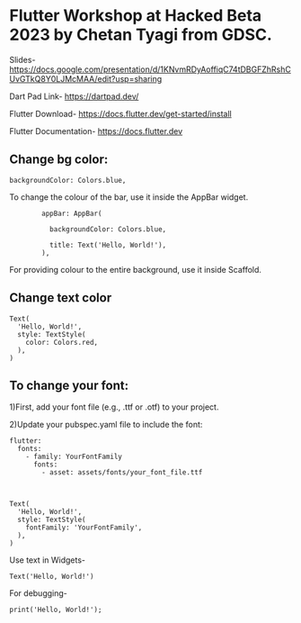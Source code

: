 # Flutter Workshop at Hacked Beta 2023 by Chetan Tyagi from GDSC.

Slides- https://docs.google.com/presentation/d/1KNvmRDyAoffiqC74tDBGFZhRshCUvGTkQ8Y0LJMcMAA/edit?usp=sharing

Dart Pad Link- https://dartpad.dev/

Flutter Download- https://docs.flutter.dev/get-started/install

Flutter Documentation- https://docs.flutter.dev

## Change bg color:

`
backgroundColor: Colors.blue,
`

To change the colour of the bar, use it inside the AppBar widget.


```
        appBar: AppBar(
        
          backgroundColor: Colors.blue,
          
          title: Text('Hello, World!'),
        ),
 ```
 
For providing colour to the entire background, use it inside Scaffold.

## Change text color
```
Text(
  'Hello, World!',
  style: TextStyle(
    color: Colors.red, 
  ),
)
```

## To change your font:


1)First, add your font file (e.g., .ttf or .otf) to your project.

2)Update your pubspec.yaml file to include the font:

```
flutter:
  fonts:
    - family: YourFontFamily
      fonts:
        - asset: assets/fonts/your_font_file.ttf
        
```
```

Text(
  'Hello, World!',
  style: TextStyle(
    fontFamily: 'YourFontFamily',
  ),
)

```

Use text in Widgets-

```
Text('Hello, World!')
```

For debugging-

```
print('Hello, World!');
```
